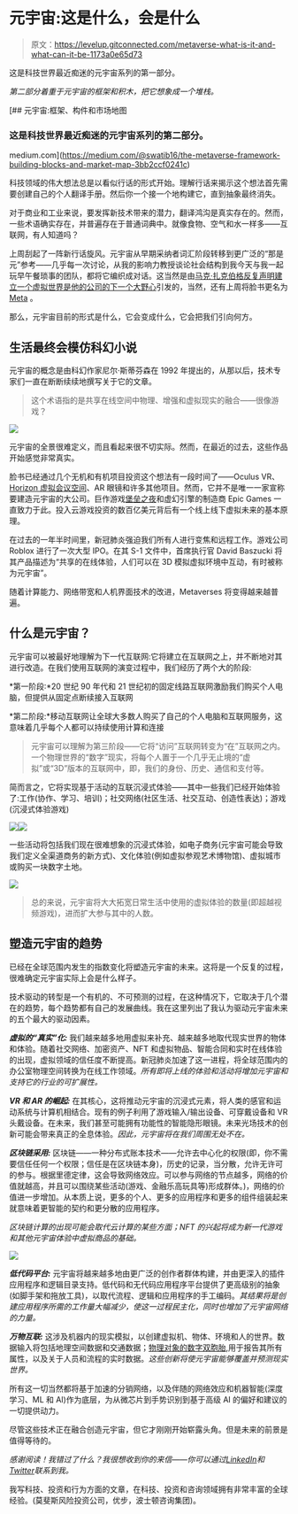 # 元宇宙:这是什么，会是什么

> 原文：<https://levelup.gitconnected.com/metaverse-what-is-it-and-what-can-it-be-1173a0e65d73>

这是科技世界最近痴迷的元宇宙系列的第一部分。

*第二部分着重于元宇宙的框架和积木，把它想象成一个堆栈。*

[](https://medium.com/@swatib16/the-metaverse-framework-building-blocks-and-market-map-3bb2ccf0241c) [## 元宇宙:框架、构件和市场地图

### 这是科技世界最近痴迷的元宇宙系列的第二部分。

medium.com](https://medium.com/@swatib16/the-metaverse-framework-building-blocks-and-market-map-3bb2ccf0241c) 

科技领域的伟大想法总是以看似行话的形式开始。理解行话来揭示这个想法首先需要创建自己的个人翻译手册。然后你一个接一个地构建它，直到抽象最终消失。

对于商业和工业来说，要发挥新技术带来的潜力，翻译鸿沟是真实存在的。然而，一些术语确实存在，并普遍存在于普通词典中。就像食物、空气和水一样多——互联网，有人知道吗？

上周刮起了一阵新行话旋风。元宇宙从早期采纳者词汇阶段转移到更广泛的“那是元”参考——几乎每一次讨论，从我的影响力教授谈论社会结构到我今天与我一起玩早午餐琐事的团队，都将它编织成对话。这当然是由[马克·扎克伯格反复声明建立一个虚拟世界是他的公司的下一个大野心](https://www.theverge.com/22588022/mark-zuckerberg-facebook-ceo-metaverse-interview)引发的，当然，还有上周将脸书更名为 [Meta](https://about.facebook.com/meta?utm_source=Google&utm_medium=paid-search&utm_campaign=metaverse&utm_content=post-launch) 。

那么，元宇宙目前的形式是什么，它会变成什么，它会把我们引向何方。

## 生活最终会模仿科幻小说

元宇宙的概念是由科幻作家尼尔·斯蒂芬森在 1992 年提出的，从那以后，技术专家们一直在断断续续地撰写关于它的文章。

> 这个术语指的是共享在线空间中物理、增强和虚拟现实的融合——很像游戏？

![](img/2c21c61a1db8f51b8590db1756e11755.png)

元宇宙的全景很难定义，而且看起来很不切实际。然而，在最近的过去，这些作品开始感觉非常真实。

脸书已经通过几个无机和有机项目投资这个想法有一段时间了——Oculus VR、 [Horizon 虚拟会议空间](https://www.oculus.com/facebook-horizon/)、AR 眼镜和许多其他项目。然而，它并不是唯一一家宣称要建造元宇宙的大公司。巨作游戏[堡垒之夜](https://www.epicgames.com/fortnite/en-US/home)和虚幻引擎的制造商 Epic Games 一直致力于此。投入云游戏投资的数百亿美元背后有一个线上线下虚拟未来的基本原理。

在过去的一年半时间里，新冠肺炎强迫我们所有人进行变焦和远程工作。游戏公司 Roblox 进行了一次大型 IPO。在其 S-1 文件中，首席执行官 David Baszucki 将其产品描述为“共享的在线体验，人们可以在 3D 模拟虚拟环境中互动，有时被称为元宇宙”。

随着计算能力、网络带宽和人机界面技术的改进，Metaverses 将变得越来越普遍。

## 什么是元宇宙？

元宇宙可以被最好地理解为下一代互联网:它将建立在互联网之上，并不断地对其进行改造。在我们使用互联网的演变过程中，我们经历了两个大的阶段:

*第一阶段:*20 世纪 90 年代和 21 世纪初的固定线路互联网激励我们购买个人电脑，但提供从固定点断续接入互联网

*第二阶段:*移动互联网让全球大多数人购买了自己的个人电脑和互联网服务，这意味着几乎每个人都可以持续使用计算和连接

> 元宇宙可以理解为第三阶段——它将“访问”互联网转变为“在”互联网之内。一个物理世界的“数字”现实，将每个人置于一个几乎无止境的“虚拟”或“3D”版本的互联网中，即，我们的身份、历史、通信和支付等。

简而言之，它将实现基于活动的互联沉浸式体验——其中一些我们已经开始体验了:工作(协作、学习、培训)；社交网络(社区生活、社交互动、创造性表达)；游戏(沉浸式体验游戏)

![](img/31ae07ad2dec6cdbff8f4006ea309aeb.png)![](img/3f265340527014d747604d91f38085da.png)

一些活动将包括我们现在很难想象的沉浸式体验，如电子商务(元宇宙可能会导致我们定义全渠道商务的新方式)、文化体验(例如虚拟参观艺术博物馆)、虚拟城市或购买一块数字土地。

![](img/d0a9615471b369accc353f83847204a0.png)

> 总的来说，元宇宙将大大拓宽日常生活中使用的虚拟体验的数量(即超越视频游戏)，进而扩大参与其中的人数。

## 塑造元宇宙的趋势

已经在全球范围内发生的指数变化将塑造元宇宙的未来。这将是一个反复的过程，很难确定元宇宙实际上会是什么样子。

技术驱动的转型是一个有机的、不可预测的过程，在这种情况下，它取决于几个潜在的趋势，每个趋势都有自己的发展曲线。我在这里列出了我认为驱动元宇宙未来的五个最大的驱动因素。

***虚拟的“真实”化:*** 我们越来越多地用虚拟来补充、越来越多地取代现实世界的物体和体验。随着社交网络、加密资产、NFT 和虚拟物品、智能合同和实时在线体验的出现，虚拟领域的信任度不断提高。新冠肺炎加速了这一进程，将全球范围内的办公室物理空间转换为在线工作领域。*所有即将上线的体验和活动将增加元宇宙和支持它的行业的可扩展性。*

***VR 和 AR 的崛起:*** 在其核心，这将推动元宇宙的沉浸式元素，将人类的感官和运动系统与计算机相结合。现有的例子利用了游戏输入/输出设备、可穿戴设备和 VR 头戴设备。在未来，我们甚至可能拥有功能性的智能隐形眼镜。未来光场技术的创新可能会带来真正的全息体验。*因此，元宇宙将在我们周围无处不在。*

***区块链采用:*** 区块链——一种分布式账本技术——允许去中心化的权限(即，你不需要信任任何一个权限；信任是在区块链本身)，历史的记录，当分散，允许无许可的参与。根据里德定律，这会导致网络效应。可以参与网络的节点越多，网络的价值就越高，并且可以围绕某些活动(游戏、金融乐高玩具等)形成群体。)，网络的价值进一步增加。从本质上说，更多的个人、更多的应用程序和更多的组件组装起来就意味着更智能的契约和更分散的应用程序。

*区块链计算的出现可能会取代云计算的某些方面；NFT 的兴起将成为新一代游戏和其他元宇宙体验中虚拟商品的基础。*

![](img/281a75c68efb6816bb67deb5f8268152.png)

***低代码平台:*** 元宇宙将越来越多地由更广泛的创作者群体构建，并由更深入的插件应用程序和逻辑目录支持。低代码和无代码应用程序平台提供了更高级别的抽象(如脚手架和拖放工具)，以取代流程、逻辑和应用程序的手工编码。*其结果将是创建应用程序所需的工作量大幅减少，使这一过程民主化，同时也增加了元宇宙网络的力量。*

***万物互联:*** 这涉及机器内的现实模拟，以创建虚拟机、物体、环境和人的世界。数据输入将包括地理空间数据和交通数据；[物理对象的数字双胞胎](https://en.wikipedia.org/wiki/Digital_twin),用于报告其所有属性，以及关于人员和流程的实时数据。*这些创新将使元宇宙能够覆盖并预测现实世界。*

所有这一切当然都将基于加速的分销网络，以及伴随的网络效应和机器智能(深度学习、ML 和 AI)作为底层，为从微芯片到手势识别到基于高级 AI 的偏好和建议的一切提供动力。

尽管这些技术正在融合创造元宇宙，但它才刚刚开始崭露头角。但是未来的前景是值得等待的。

*感谢阅读！我错过了什么？我很想收到你的来信——你可以通过*[*LinkedIn*](https://www.linkedin.com/in/swatibhatia/)*和*[*Twitter*](https://twitter.com/swati1606)*联系到我。*

我写科技、投资和行为方面的文章，在科技、投资和咨询领域拥有非常丰富的全球经验。(莫斐斯风险投资公司，优步，波士顿咨询集团)。